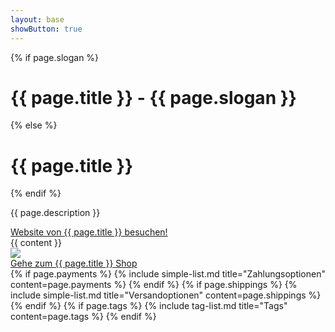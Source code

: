 ```yaml
---
layout: base
showButton: true
---
```


<div class="container">
    <div class="row">
        <div class="col-lg-9 col-sm-12">
            <div class="jumbotron">
                {% if page.slogan %}
                    <h1 class="h2">{{ page.title }}
                        -
                        {{ page.slogan }}</h1>
                {% else %}
                    <h1 class="h2">{{ page.title }}</h1>
                {% endif %}
                <p> {{ page.description }} </p>
                <a href="{{ page.targetUrl }}" target="_blank" class="btn btn-success">Website von {{ page.title }} besuchen!</a>
            </div>
            <div class="mt-3">
                <div class="align-items-center"></div>
                {{ content }}
            </div>
        </div>
        <div class="col-lg-3 col-sm-12">
            <div class="text-center mt-4 mb-4">
                <a target="_blank" href="{{ page.targetUrl }}"><img class="img-fluid" src="{{ page.image }}"/></a>
                <div>
                <a class="btn btn-outline-success mt-3" target="_blank" href="{{ page.targetUrl }}">Gehe zum
                    {{ page.title }}
                    Shop</a>
                </div>
            </div>
            {% if page.payments %}
                {% include simple-list.md title="Zahlungsoptionen" content=page.payments %}
            {% endif %}
            {% if page.shippings %}
                {% include simple-list.md title="Versandoptionen" content=page.shippings %}
            {% endif %}
            {% if page.tags %}
                {% include tag-list.md title="Tags" content=page.tags %}
            {% endif %}
        </div>
    </div>
</div>